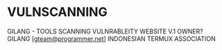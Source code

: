 # VULNSCANNING
GILANG - TOOLS SCANNING VULNRABLEITY WEBSITE V.1
OWNER? GILANG [gteam@programmer.net]
INDONESIAN TERMUX ASSOCIATION
